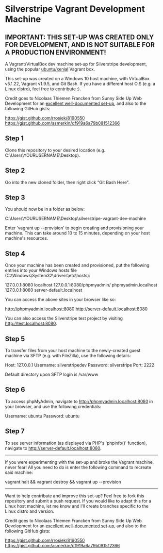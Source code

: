 # Silverstripe Vagrant Development Machine

## IMPORTANT: THIS SET-UP WAS CREATED ONLY FOR DEVELOPMENT, AND IS NOT SUITABLE FOR A PRODUCTION ENVIRONMENT!

A Vagrant/VirtualBox dev machine set-up for Silverstripe development, using the popular <a href="https://atlas.hashicorp.com/ubuntu/boxes/xenial64" target="_blank">ubuntu/xenial</a> Vagrant box.

This set-up was created on a Windows 10 host machine, with VirtualBox v5.1.22, Vagrant v1.9.5, and Git Bash. If you have a different host O.S (e.g. a Linux distro), feel free to contribute :).

Credit goes to Nicolaas Thiemen Francken from Sunny Side Up Web Development for an <a href="http://silverstripe-webdevelopment.com/tricks/creating-a-development-machine/" target="_blank">excellent well-documented set-up</a>, and also to the following GitHub gists:

https://gist.github.com/rrosiek/8190550
https://gist.github.com/asmerkin/df919a6a79b081512366

## Step 1 

Clone this repository to your desired location (e.g. C:\Users\YOURUSERNAME\Desktop).

## Step 2

Go into the new cloned folder, then right click "Git Bash Here".

## Step 3

You should now be in a folder as below:

C:\Users\YOURUSERNAME\Desktop\silverstripe-vagrant-dev-machine

Enter 'vagrant up --provision' to begin creating and provisioning your machine. This can take around 10 to 15 minutes, depending on your host machine's resources.

## Step 4

Once your machine has been created and provisioned, put the following entries into your Windows hosts file (C:\Windows\System32\drivers\etc\hosts):

127.0.0.1:8080                   localhost
127.0.0.1:8080/phpmyadmin/       phpmyadmin.localhost
127.0.0.1:8080                   server-default.localhost

You can access the above sites in your browser like so:

http://phpmyadmin.localhost:8080
http://server-default.localhost:8080

You can also access the Silverstripe test project by visiting http://test.localhost:8080.

## Step 5

To transfer files from your host machine to the newly-created guest machine via SFTP (e.g. with FileZilla), use the following details:

Host: 127.0.0.1
Username: silverstripedev
Password: silverstripe
Port: 2222

Default directory upon SFTP login is /var/www

## Step 6

To access phpMyAdmin, navigate to http://phpmyadmin.localhost:8080 in your browser, and use the following credentials:

Username: ubuntu
Password: ubuntu

## Step 7

To see server information (as displayed via PHP's 'phpinfo()' function), navigate to http://server-default.localhost:8080.

----------

If you were experimenting with the set-up and broke the Vagrant machine, never fear! All you need to do is enter the following command to recreate said machine:

vagrant halt && vagrant destroy && vagrant up --provision

----------

Want to help contribute and improve this set-up? Feel free to fork this repository and submit a push request. If you would like to adapt this for a Linux host machine, let me know and I'll create branches specific to the Linux distro and version.

Credit goes to Nicolaas Thiemen Francken from Sunny Side Up Web Development for an <a href="http://silverstripe-webdevelopment.com/tricks/creating-a-development-machine/" target="_blank">excellent well-documented set-up</a>, and also to the following GitHub gists:

https://gist.github.com/rrosiek/8190550
https://gist.github.com/asmerkin/df919a6a79b081512366

